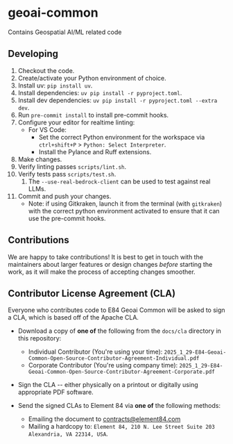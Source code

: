 # geoai-common
Contains Geospatial AI/ML related code

## Developing

1. Checkout the code.
2. Create/activate your Python environment of choice.
3. Install uv: `pip install uv`.
4. Install dependencies: `uv pip install -r pyproject.toml`.
5. Install dev dependencies: `uv pip install -r pyproject.toml --extra dev`.
6. Run `pre-commit install` to install pre-commit hooks.
7. Configure your editor for realtime linting:
	- For VS Code:
		- Set the correct Python environment for the workspace via `ctrl+shift+P` > `Python: Select Interpreter`.
		- Install the Pylance and Ruff extensions.
8. Make changes.
9. Verify linting passes `scripts/lint.sh`.
10. Verify tests pass `scripts/test.sh`.
    1.  The `--use-real-bedrock-client` can be used to test against real LLMs.
11. Commit and push your changes.
	- Note: if using Gitkraken, launch it from the terminal (with `gitkraken`) with the correct python environment activated to ensure that it can use the pre-commit hooks.

## Contributions

We are happy to take contributions! It is best to get in touch with the maintainers about larger features or design changes *before* starting the work, as it will make the process of accepting changes smoother.

## Contributor License Agreement (CLA)

Everyone who contributes code to E84 Geoai Common will be asked to sign a CLA, which is based off of the Apache CLA.

- Download a copy of **one of** the following from the `docs/cla` directory in this repository:

  - Individual Contributor (You're using your time): `2025_1_29-E84-Geoai-Common-Open-Source-Contributor-Agreement-Individual.pdf`
  - Corporate Contributor (You're using company time): `2025_1_29-E84-Geoai-Common-Open-Source-Contributor-Agreement-Corporate.pdf`

- Sign the CLA -- either physically on a printout or digitally using appropriate PDF software.

- Send the signed CLAs to Element 84 via **one of** the following methods:

  - Emailing the document to contracts@element84.com
  - Mailing a hardcopy to: ``Element 84, 210 N. Lee Street Suite 203 Alexandria, VA 22314, USA``.
